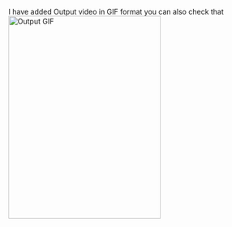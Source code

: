 I have added Output video in GIF format you can also check that
<img src="https://github.com/talhachattha162/interview_project_products/raw/main/Output.gif" width="300" height="400" alt="Output GIF">




